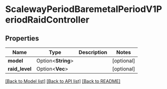 # ScalewayPeriodBaremetalPeriodV1PeriodRaidController

## Properties

Name | Type | Description | Notes
------------ | ------------- | ------------- | -------------
**model** | Option<**String**> |  | [optional]
**raid_level** | Option<**Vec<String>**> |  | [optional]

[[Back to Model list]](../README.md#documentation-for-models) [[Back to API list]](../README.md#documentation-for-api-endpoints) [[Back to README]](../README.md)



